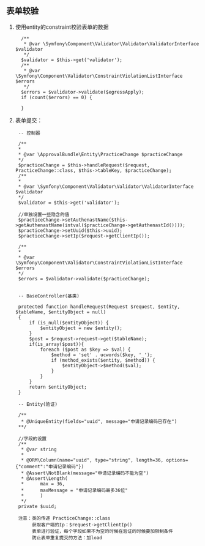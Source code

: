 ## 表单较验
1. 使用entity的constraint校验表单的数据

         /**
          * @var \Symfony\Component\Validator\Validator\ValidatorInterface $validator
          */
         $validator = $this->get('validator');
         /**
          * @var \Symfony\Component\Validator\ConstraintViolationListInterface $errors
          */
         $errors = $validator->validate($egressApply);
         if (count($errors) == 0) {
         	
         }


2. 表单提交：
        
        -- 控制器
        
        /**
        *
        * @var \ApprovalBundle\Entity\PracticeChange $practiceChange
        */
        $practiceChange = $this->handleRequest($request, PracticeChange::class, $this->tableKey, $practiceChange);
        /**
        *
        * @var \Symfony\Component\Validator\Validator\ValidatorInterface $validator
        */
        $validator = $this->get('validator');
        
        //单独设置一些隐含的值
        $practiceChange->setAuthenastName($this->getAuthenastName(intval($practiceChange->getAuthenastId())));
        $practiceChange->setUuid($this->uuid);
        $practiceChange->setIp($request->getClientIp());
        
        /**
        *
        * @var \Symfony\Component\Validator\ConstraintViolationListInterface $errors
        */
        $errors = $validator->validate($practiceChange);
        

        -- BaseController(基类)
        
        protected function handleRequest(Request $request, $entity, $tableName, $entityObject = null)
        {
            if (is_null($entityObject)) {
                $entityObject = new $entity();
            }
            $post = $request->request->get($tableName);
            if(is_array($post)){
                foreach ($post as $key => $val) {
                    $method = 'set' . ucwords($key, '_');
                    if (method_exists($entity, $method)) {
                        $entityObject->$method($val);
                    }
                }
            }
            return $entityObject;
        }
        
        -- Entity(验证)
        
        /**
         * @UniqueEntity(fields="uuid", message="申请记录编码已存在")
        **/
        
        //字段的设置
        /**
         * @var string
         *
         * @ORM\Column(name="uuid", type="string", length=36, options={"comment":"申请记录编码"})
         * @Assert\NotBlank(message="申请记录编码不能为空")
         * @Assert\Length(
         *      max = 36,
         *      maxMessage = "申请记录编码最多36位"
         *      )
         */
        private $uuid;
        
        注意：类的传递 PracticeChange::class
             获取客户端的Ip：$request->getClientIp()
             表单进行验证，每个字段如果不为空的时候在验证的时候要加限制条件
             防止表单重复提交的方法：加load
